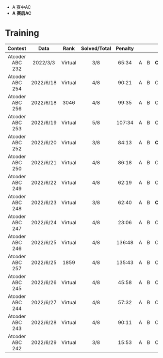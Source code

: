 -  A 赛中AC
-  **A** **赛后AC**


# Training

| Contest | Data | Rank | Solved/Total | Penalty | | | | | | | | | | | | | | | | | |
| :-----: | :--: | :--: | :----------: | :-----: |:-:|:-:|:-:|:-:|:-:|:-:|:-:|:-:|:-:|:-:|:-:|:-:|:-:|:-:|:-:|:-:|:-:|
| Atcoder ABC 232 | 2022/3/3 |Virtual| 3/8 | 65:34 | A | B |**C**|D|**E**|
| Atcoder ABC 254 | 2022/6/18|Virtual| 4/8 | 90:21 | A | B |C|**D**|E|**F**|
| Atcoder ABC 256 | 2022/6/18|3046| 4/8 | 99:35 | A | B |C|D|**E**|**F**||**Ex**|
| Atcoder ABC 253 | 2022/6/19|Virtual|5/8|107:34| A|B|C|D|E|**F**|
| Atcoder ABC 252 | 2022/6/20|Virtual|3/8|84:13|A|B|**C**|**D**|E|**F**|**G**|
| Atcoder ABC 250 | 2022/6/21|Virtual|4/8|86:18|A|B|C|D|**E**|
| Atcoder ABC 249 | 2022/6/22|Virtual|4/8|62:19|A|B|C|D||**F**|
| Atcoder ABC 248 | 2022/6/23|Virtual|3/8|62:40|A|B|**C**|D|**E**|
| Atcoder ABC 247 | 2022/6/24|Virtual|4/8|23:06|A|B|C|D|**E**|
| Atcoder ABC 246 | 2022/6/25|Virtual|4/8|136:48|A|B|C|**D**|E|
| Atcoder ABC 257 | 2022/6/25|1859|4/8|135:43|A|B|C|D|**E**|
| Atcoder ABC 245 | 2022/6/26|Virtual|4/8|45:58|A|B|C|D||**F**|
| Atcoder ABC 244 | 2022/6/27|Virtual|4/8|57:32|A|B|C|D|**E**|
| Atcoder ABC 243 | 2022/6/28|Virtual|4/8|90:11|A|B|C|D|
| Atcoder ABC 242 | 2022/6/29|Virtual|3/8|15:53|A|B|C|**D**|
